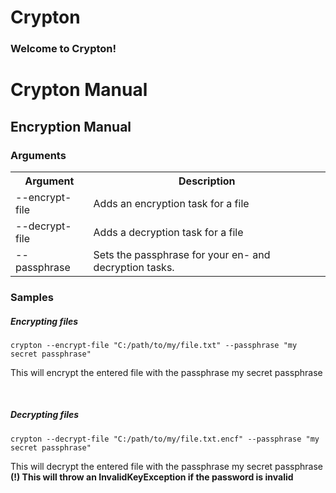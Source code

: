 # Crypton
<h3>Welcome to Crypton!</h3>

<h1>Crypton Manual</h1>
<h2>Encryption Manual</h2>
<h3>Arguments</h3>

<table>
  <tr>
    <th>Argument</th>
    <th>Description</th>
  </tr>
  <tr>
    <td>--encrypt-file</td>
    <td>Adds an encryption task for a file</td>
  </tr>
  <tr>
    <td>--decrypt-file</td>
    <td>Adds a decryption task for a file</td>
  </tr>
  <tr>
    <td>--passphrase</td>
    <td>Sets the passphrase for your en- and decryption tasks.</td>
  </tr>
</table>

<h3>Samples</h3>
<h5>Encrypting files</h5>

```
crypton --encrypt-file "C:/path/to/my/file.txt" --passphrase "my secret passphrase"
```

<p>This will encrypt the entered file with the passphrase my secret passphrase</p>
<br/>
<h5>Decrypting files</h5>

```
crypton --decrypt-file "C:/path/to/my/file.txt.encf" --passphrase "my secret passphrase"
```

<p>
This will decrypt the entered file with the passphrase my secret passphrase
<br/>
  <b>(!) This will throw an InvalidKeyException if the password is invalid</b>
</p>
